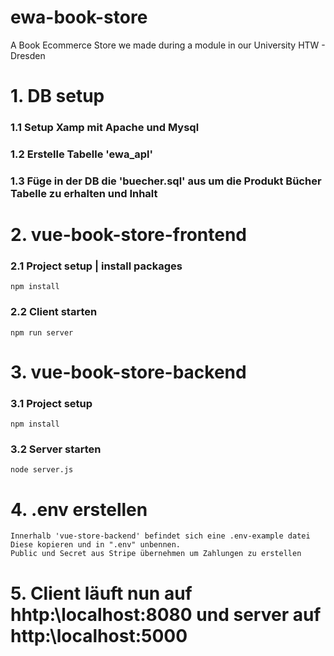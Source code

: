 # ewa-book-store
A Book Ecommerce Store we made during a module in our University HTW - Dresden

# 1. DB setup

### 1.1 Setup Xamp mit Apache und Mysql

### 1.2 Erstelle Tabelle 'ewa_apl'

### 1.3 Füge in der DB die 'buecher.sql' aus um die Produkt Bücher Tabelle zu erhalten und Inhalt

# 2. vue-book-store-frontend

### 2.1 Project setup | install packages
```
npm install
```
### 2.2 Client starten
```
npm run server
```

# 3. vue-book-store-backend

### 3.1 Project setup
```
npm install
```
### 3.2 Server starten
```
node server.js
```

# 4. .env erstellen
```
Innerhalb 'vue-store-backend' befindet sich eine .env-example datei
Diese kopieren und in ".env" unbennen.
Public und Secret aus Stripe übernehmen um Zahlungen zu erstellen
```
# 5. Client läuft nun auf hhtp:\\localhost:8080 und server auf http:\\localhost:5000
